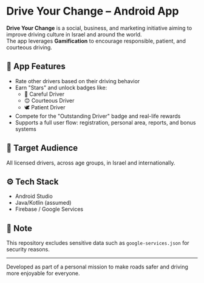 # Drive Your Change – Android App

**Drive Your Change** is a social, business, and marketing initiative aiming to improve driving culture in Israel and around the world.  
The app leverages **Gamification** to encourage responsible, patient, and courteous driving.

## 📱 App Features

- Rate other drivers based on their driving behavior
- Earn "Stars" and unlock badges like:
  - 🚗 Careful Driver
  - 😊 Courteous Driver
  - 🕊️ Patient Driver
- Compete for the "Outstanding Driver" badge and real-life rewards
- Supports a full user flow: registration, personal area, reports, and bonus systems

## 👥 Target Audience

All licensed drivers, across age groups, in Israel and internationally.

## ⚙️ Tech Stack

- Android Studio
- Java/Kotlin (assumed)
- Firebase / Google Services

## 🔐 Note

This repository excludes sensitive data such as `google-services.json` for security reasons.

---

Developed as part of a personal mission to make roads safer and driving more enjoyable for everyone.
